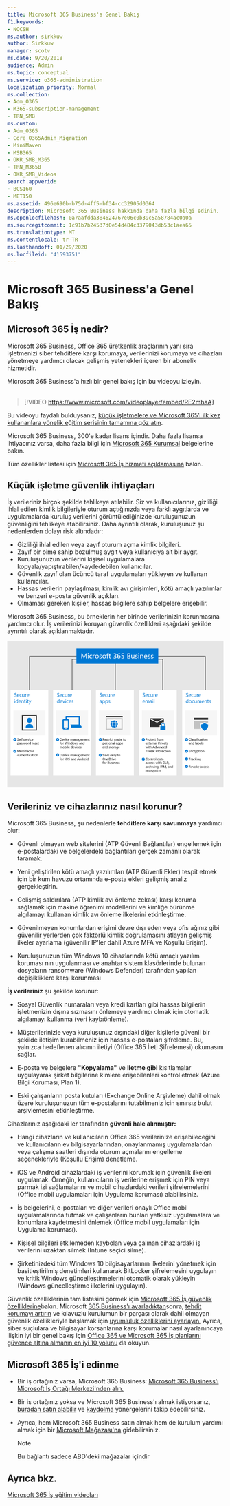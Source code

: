 ```yaml
---
title: Microsoft 365 Business'a Genel Bakış
f1.keywords:
- NOCSH
ms.author: sirkkuw
author: Sirkkuw
manager: scotv
ms.date: 9/20/2018
audience: Admin
ms.topic: conceptual
ms.service: o365-administration
localization_priority: Normal
ms.collection:
- Adm_O365
- M365-subscription-management
- TRN_SMB
ms.custom:
- Adm_O365
- Core_O365Admin_Migration
- MiniMaven
- MSB365
- OKR_SMB_M365
- TRN_M365B
- OKR_SMB_Videos
search.appverid:
- BCS160
- MET150
ms.assetid: 496e690b-b75d-4ff5-bf34-cc32905d0364
description: Microsoft 365 Business hakkında daha fazla bilgi edinin.
ms.openlocfilehash: 0a7aafdda384624767e06c0b39c5a58784ac0a0a
ms.sourcegitcommit: 1c91b7b24537d0e54d484c3379043db53c1aea65
ms.translationtype: MT
ms.contentlocale: tr-TR
ms.lasthandoff: 01/29/2020
ms.locfileid: "41593751"
---
```

# <a name="overview-of-microsoft-365-business"></a>Microsoft 365 Business'a Genel Bakış

## <a name="what-is-microsoft-365-business"></a>Microsoft 365 İş nedir?

Microsoft 365 Business, Office 365 üretkenlik araçlarının yanı sıra işletmenizi siber tehditlere karşı korumaya, verilerinizi korumaya ve cihazları yönetmeye yardımcı olacak gelişmiş yetenekleri içeren bir abonelik hizmetidir.

Microsoft 365 Business'a hızlı bir genel bakış için bu videoyu izleyin.<br><br>

> [!VIDEO https://www.microsoft.com/videoplayer/embed/RE2mhaA] 
  
Bu videoyu faydalı bulduysanız, [küçük işletmelere ve Microsoft 365’i ilk kez kullananlara yönelik eğitim serisinin tamamına göz atın](https://support.office.com/article/6ab4bbcd-79cf-4000-a0bd-d42ce4d12816).   

Microsoft 365 Business, 300'e kadar lisans içindir. Daha fazla lisansa ihtiyacınız varsa, daha fazla bilgi için [Microsoft 365 Kurumsal](https://go.microsoft.com/fwlink/p/?linkid=860986) belgelerine bakın.

Tüm özellikler listesi için [Microsoft 365 İş hizmeti açıklamasına](https://docs.microsoft.com/office365/servicedescriptions/microsoft-365-service-descriptions/microsoft-365-business-service-description) bakın.
  
## <a name="small-business-security-needs"></a>Küçük işletme güvenlik ihtiyaçları

İş verileriniz birçok şekilde tehlikeye atılabilir. Siz ve kullanıcılarınız, gizliliği ihlal edilen kimlik bilgileriyle oturum açtığınızda veya farklı aygıtlarda ve uygulamalarda kuruluş verilerini görüntülediğinizde kuruluşunuzun güvenliğini tehlikeye atabilirsiniz. Daha ayrıntılı olarak, kuruluşunuz şu nedenlerden dolayı risk altındadır:

- Gizliliği ihlal edilen veya zayıf oturum açma kimlik bilgileri.
- Zayıf bir pime sahip bozulmuş aygıt veya kullanıcıya ait bir aygıt.
- Kuruluşunuzun verilerini kişisel uygulamalara kopyala/yapıştırabilen/kaydedebilen kullanıcılar.
- Güvenlik zayıf olan üçüncü taraf uygulamaları yükleyen ve kullanan kullanıcılar.
- Hassas verilerin paylaşılması, kimlik avı girişimleri, kötü amaçlı yazılımlar ve benzeri e-posta güvenlik açıkları.
- Olmaması gereken kişiler, hassas bilgilere sahip belgelere erişebilir.

Microsoft 365 Business, bu örneklerin her birinde verilerinizin korunmasına yardımcı olur. İş verilerinizi koruyan güvenlik özellikleri aşağıdaki şekilde ayrıntılı olarak açıklanmaktadır.

![M365B'nin işletmenizi nasıl koruduğunun bir figürü.](media/m365businessvalueadd.png)

## <a name="how-your-data-and-devices-are-protected"></a>Verileriniz ve cihazlarınız nasıl korunur?

Microsoft 365 Business, şu nedenlerle **tehditlere karşı savunmaya** yardımcı olur:

- Güvenli olmayan web sitelerini (ATP Güvenli Bağlantılar) engellemek için e-postalardaki ve belgelerdeki bağlantıları gerçek zamanlı olarak taramak.

- Yeni geliştirilen kötü amaçlı yazılımları (ATP Güvenli Ekler) tespit etmek için bir kum havuzu ortamında e-posta ekleri gelişmiş analiz gerçekleştirin. 

- Gelişmiş saldırılara (ATP kimlik avı önleme zekası) karşı koruma sağlamak için makine öğrenimi modellerini ve kimliğe bürünme algılamayı kullanan kimlik avı önleme ilkelerini etkinleştirme. 

- Güvenilmeyen konumlardan erişimi devre dışı eden veya ofis ağınız gibi güvenilir yerlerden çok faktörlü kimlik doğrulamasını atlayan gelişmiş ilkeler ayarlama (güvenilir IP'ler dahil Azure MFA ve Koşullu Erişim). 

- Kuruluşunuzun tüm Windows 10 cihazlarında kötü amaçlı yazılım koruması nın uygulanması ve anahtar sistem klasörlerinde bulunan dosyaların ransomware (Windows Defender) tarafından yapılan değişikliklere karşı korunması

**İş verileriniz** şu şekilde korunur:

- Sosyal Güvenlik numaraları veya kredi kartları gibi hassas bilgilerin işletmenizin dışına sızmasını önlemeye yardımcı olmak için otomatik algılamayı kullanma (veri kaybıönleme). 

- Müşterilerinizle veya kuruluşunuz dışındaki diğer kişilerle güvenli bir şekilde iletişim kurabilmeniz için hassas e-postaları şifreleme. Bu, yalnızca hedeflenen alıcının iletiyi (Office 365 İleti Şifrelemesi) okumasını sağlar.

- E-posta ve belgelere **"Kopyalama"** ve **Iletme gibi** kısıtlamalar uygulayarak şirket bilgilerine kimlere erişebilenleri kontrol etmek (Azure Bilgi Koruması, Plan 1).

- Eski çalışanların posta kutuları (Exchange Online Arşivleme) dahil olmak üzere kuruluşunuzun tüm e-postalarını tutabilmeniz için sınırsız bulut arşivlemesini etkinleştirme.

Cihazlarınız aşağıdaki ler tarafından **güvenli hale alınmıştır:**

- Hangi cihazların ve kullanıcıların Office 365 verilerinize erişebileceğini ve kullanıcıların ev bilgisayarlarından, onaylanmamış uygulamalardan veya çalışma saatleri dışında oturum açmalarını engelleme seçenekleriyle (Koşullu Erişim) denetleme.

- iOS ve Android cihazlardaki iş verilerini korumak için güvenlik ilkeleri uygulamak. Örneğin, kullanıcıların iş verilerine erişmek için PIN veya parmak izi sağlamalarını ve mobil cihazlardaki verileri şifrelemelerini (Office mobil uygulamaları için Uygulama koruması) alabilirsiniz.

- İş belgelerini, e-postaları ve diğer verileri onaylı Office mobil uygulamalarında tutmak ve çalışanların bunları yetkisiz uygulamalara ve konumlara kaydetmesini önlemek (Office mobil uygulamaları için Uygulama koruması).

- Kişisel bilgileri etkilemeden kaybolan veya çalınan cihazlardaki iş verilerini uzaktan silmek (Intune seçici silme).

- Şirketinizdeki tüm Windows 10 bilgisayarlarının ilkelerini yönetmek için basitleştirilmiş denetimleri kullanarak BitLocker şifrelemesini uygulayın ve kritik Windows güncelleştirmelerini otomatik olarak yükleyin (Windows güncelleştirme ilkelerini uygulayın).

Güvenlik özelliklerinin tam listesini görmek için [Microsoft 365 İş güvenlik özelliklerine](security-features.md)bakın. Microsoft [365 Business'ı ayarladıktan](set-up.md)sonra, [tehdit korumayı artırın](increase-threat-protection.md) ve kılavuzlu kurulumun bir parçası olarak dahil olmayan güvenlik özellikleriyle başlamak için [uyumluluk özelliklerini ayarlayın.](set-up-compliance.md) Ayrıca, siber suçlulara ve bilgisayar korsanlarına karşı korumalar nasıl ayarlanıncaya ilişkin iyi bir genel bakış için [Office 365 ve Microsoft 365 İş planlarını güvence altına almanın en iyi 10 yolunu](https://docs.microsoft.com/office365/admin/security-and-compliance/secure-your-business-data) da okuyun.

## <a name="get-microsoft-365-business"></a>Microsoft 365 İş'i edinme

- Bir iş ortağınız varsa, Microsoft 365 Business: [Microsoft 365 Business'ı Microsoft İş Ortağı Merkezi'nden alın.](get-microsoft-365-business.md#get-microsoft-365-business-from-microsoft-partner-center)

- Bir iş ortağınız yoksa ve Microsoft 365 Business'ı almak istiyorsanız, [buradan satın alabilir](https://www.microsoft.com/microsoft-365/business) ve [kaydolma](sign-up.md) yönergelerini takip edebilirsiniz.

- Ayrıca, hem Microsoft 365 Business satın almak hem de kurulum yardımı almak için bir [Microsoft Mağazası'na](https://www.microsoft.com/en-us/store/locations/find-a-store?icid=gm_fy18_hol_bopis_feature3&CustomerIntent=Consumer) gidebilirsiniz.

    > [!NOTE]
    > Bu bağlantı sadece ABD'deki mağazalar içindir

## <a name="see-also"></a>Ayrıca bkz.

[Microsoft 365 İş eğitim videoları](https://support.office.com/article/6ab4bbcd-79cf-4000-a0bd-d42ce4d12816)

